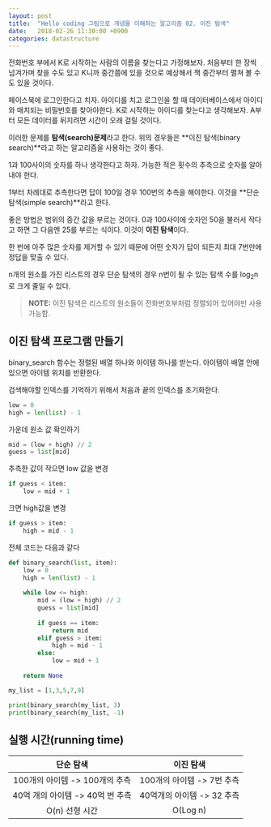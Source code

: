 ```yaml
---
layout: post
title:  "Hello coding 그림으로 개념을 이해하는 알고리즘 02. 이진 탐색"
date:   2018-02-26 11:30:00 +0900
categories: datastructure
---
```


전화번호 부에서 K로 시작하는 사람의 이름을 찾는다고 가정해보자. 처음부터 한 장씩 넘겨가며 찾을 수도 있고 K니까 중간쯤에 있을 것으로 예상해서 책 중간부터 펼쳐 볼 수도 있을 것이다. 

페이스북에 로그인한다고 치자. 아이디를 치고 로그인을 할 때 데이터베이스에서 아이디와 매치되는 비밀번호를 찾아야한다. K로 시작하는 아이디를 찾는다고 생각해보자. A부터 모든 데이터를 뒤지려면 시간이 오래 걸릴 것이다. 

이러한 문제를 **탐색(search)문제**라고 한다. 위의 경우들은 **이진 탐색(binary search)**라고 하는 알고리즘을 사용하는 것이 좋다.

1과 100사이의 숫자를 하나 생각한다고 하자.
가능한 적은 횟수의 추측으로 숫자를 알아내야 한다.

1부터 차례대로 추측한다면 답이 100일 경우 100번의 추측을 해야한다. 이것을 **단순 탐색(simple search)**라고 한다. 

좋은 방법은 범위의 중간 값을 부르는 것이다.
0과 100사이에 숫자인 50을 불러서 작다고 하면 그 다음엔 25를 부르는 식이다. 이것이 **이진 탐색**이다.

한 번에 아주 많은 숫자를 제거할 수 있기 때문에 어떤 숫자가 답이 되든지 최대 7번만에 정답을 맞출 수 있다. 

n개의 원소를 가진 리스트의 경우 단순 탐색의 경우 n번이 될 수 있는 탐색 수를  log<sub>2</sub>n로 크게 줄일 수 있다.

> **NOTE:** 이진 탐색은 리스트의 원소들이 전화번호부처럼 정렬되어 있어야만 사용가능함.

## 이진 탐색 프로그램 만들기

binary_search 함수는 정렬된 배열 하나와 아이템 하나를 받는다. 아이템이 배열 안에 있으면 아이템 위치를 반환한다. 

검색해야할 인덱스를 기억하기 위해서 처음과 끝의 인덱스를 초기화한다.

```python
low = 0
high = len(list) - 1
```

가운데 원소 값 확인하기

```python
mid = (low + high) // 2
guess = list[mid]
```

추측한 값이 작으면 low 값을 변경

```python
if guess < item:
	low = mid + 1
```

크면 high값을 변경

```python
if guess > item:
	high = mid - 1
```

전체 코드는 다음과 같다

```python
def binary_search(list, item):
	low = 0
	high = len(list) - 1
	
	while low <= high:
		mid = (low + high) // 2
		guess = list[mid]
		
		if guess == item:
			return mid
		elif guess > item:
			high = mid - 1
		else:
			low = mid + 1
			
	return None

my_list = [1,3,5,7,9]

print(binary_search(my_list, 3)
print(binary_search(my_list, -1) 
```

## 실행 시간(running time)

|단순 탐색|이진 탐색|
|:-:|:-:|
|100개의 아이템 -> 100개의 추측|100개의 아이템 -> 7번 추측|
|40억 개의 아이템 -> 40억 번 추측|40억개의 아이템 -> 32 추측|
|O(n) 선형 시간|O(Log n)|



